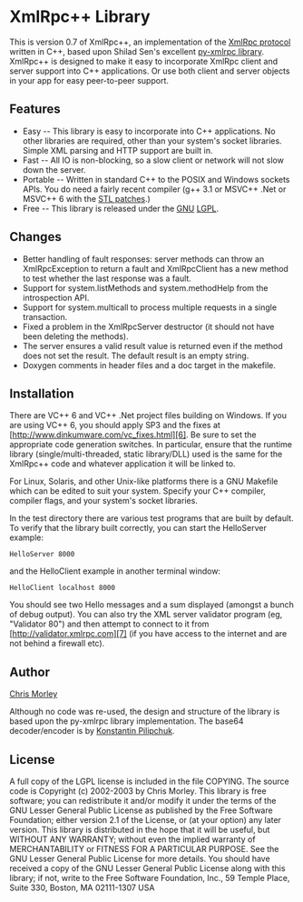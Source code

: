 # XmlRpc++ Library

This is version 0.7 of XmlRpc++, an implementation of the
[XmlRpc protocol][1] written in C++, based upon Shilad Sen's excellent
[py-xmlrpc library][2]. XmlRpc++ is designed to make it easy to
incorporate XmlRpc client and server support into C++ applications. Or
use both client and server objects in your app for easy peer-to-peer
support.

## Features

* Easy -- This library is easy to incorporate into C++ applications.
  No other libraries are required, other than your system's socket
  libraries. Simple XML parsing and HTTP support are built in.
* Fast -- All IO is non-blocking, so a slow client or network will not
  slow down the server.
* Portable -- Written in standard C++ to the POSIX and Windows sockets
  APIs. You do need a fairly recent compiler (g++ 3.1 or MSVC++ .Net
  or MSVC++ 6 with the [STL patches][3].)
* Free -- This library is released under the [GNU][4] [LGPL][5].


## Changes
* Better handling of fault responses: server methods can throw an
  XmlRpcException to return a fault and XmlRpcClient has a new method
  to test whether the last response was a fault.
* Support for system.listMethods and system.methodHelp from the
  introspection API.
* Support for system.multicall to process multiple requests in a
  single transaction.
* Fixed a problem in the XmlRpcServer destructor (it should not have
  been deleting the methods).
* The server ensures a valid result value is returned even if the
  method does not set the result. The default result is an empty
  string.
* Doxygen comments in header files and a doc target in the makefile.

## Installation

There are VC++ 6 and VC++ .Net project files building on Windows. If
you are using VC++ 6, you should apply SP3 and the fixes at
[http://www.dinkumware.com/vc_fixes.html][6]. Be sure to set the
appropriate code generation switches. In particular, ensure that the
runtime library (single/multi-threaded, static library/DLL) used is
the same for the XmlRpc++ code and whatever application it will be
linked to.

For Linux, Solaris, and other Unix-like platforms there is a GNU
Makefile which can be edited to suit your system. Specify your C++
compiler, compiler flags, and your system's socket libraries.

In the test directory there are various test programs that are built
by default. To verify that the library built correctly, you can start
the HelloServer example:

```
HelloServer 8000
```

and the HelloClient example in another terminal window:

```
HelloClient localhost 8000
```

You should see two Hello messages and a sum displayed (amongst a bunch
of debug output). You can also try the XML server validator program
(eg, "Validator 80") and then attempt to connect to it from
[http://validator.xmlrpc.com][7] (if you have access to the internet and
are not behind a firewall etc).


## Author

[Chris Morley][8]

Although no code was re-used, the design and structure of the library
is based upon the py-xmlrpc library implementation. The base64
decoder/encoder is by [Konstantin Pilipchuk][9].

## License

A full copy of the LGPL license is included in the file COPYING. The
source code is Copyright (c) 2002-2003 by Chris Morley. This library is
free software; you can redistribute it and/or modify it under the terms
of the GNU Lesser General Public License as published by the Free
Software Foundation; either version 2.1 of the License, or (at your
option) any later version. This library is distributed in the hope that
it will be useful, but WITHOUT ANY WARRANTY; without even the implied
warranty of MERCHANTABILITY or FITNESS FOR A PARTICULAR PURPOSE. See
the GNU Lesser General Public License for more details. You should have
received a copy of the GNU Lesser General Public License along with
this library; if not, write to the Free Software Foundation, Inc., 59
Temple Place, Suite 330, Boston, MA 02111-1307 USA

[1]: http://www.xmlrpc.org/
[2]: http://py-xmlrpc.sourceforge.net/
[3]: http://www.dinkumware.com/vc_fixes.html
[4]: http://www.gnu.org/
[5]: http://www.gnu.org/copyleft/lesser.html
[6]: http://www.dinkumware.com/vc_fixes.html
[7]: http://validator.xmlrpc.com/
[8]: mailto:cmorley@users.sourceforge.net
[9]: mailto:lostd@ukr.net

